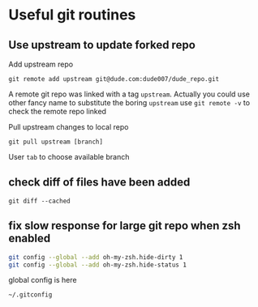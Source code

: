 # Useful git routines
## Use upstream to update forked repo
Add upstream repo
```
git remote add upstream git@dude.com:dude007/dude_repo.git
```
A remote git repo was linked with a tag `upstream`.
Actually you could use other fancy name to substitute the boring `upstream`
use `git remote -v` to check the remote repo linked

Pull upstream changes to local repo
```
git pull upstream [branch]
```
User `tab` to choose available branch
## check diff of files have been added
```
git diff --cached
```

## fix slow response for large git repo when zsh enabled
```sh
git config --global --add oh-my-zsh.hide-dirty 1
git config --global --add oh-my-zsh.hide-status 1
```
global config is here
```sh
~/.gitconfig
```
